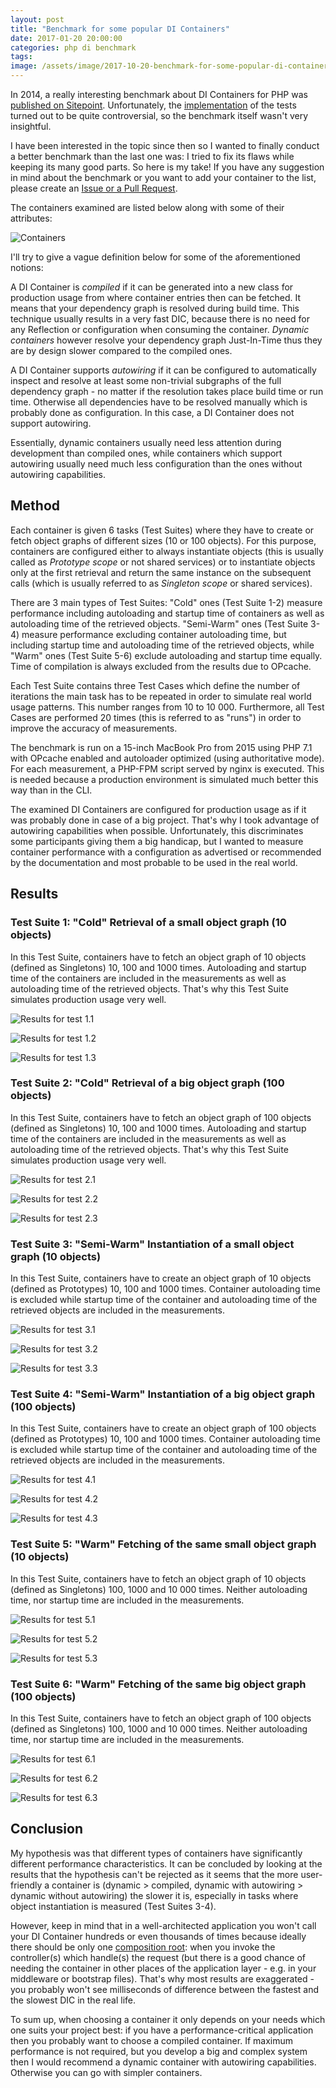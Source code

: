 ```yaml
---
layout: post
title: "Benchmark for some popular DI Containers"
date: 2017-01-20 20:00:00
categories: php di benchmark
tags:
image: /assets/image/2017-10-20-benchmark-for-some-popular-di-containers/container.jpg
---
```


In 2014, a really interesting benchmark about DI Containers for PHP was [published on Sitepoint][sitepoint-article].
Unfortunately, the [implementation][old-benchmark] of the tests turned out to be quite controversial, so the benchmark
itself wasn't very insightful.

I have been interested in the topic since then so I wanted to finally conduct a better benchmark than the last one was:
I tried to fix its flaws while keeping its many good parts. So here is my take! If you have any suggestion in mind about
the benchmark or you want to add your container to the list, please create an [Issue or a Pull Request][github-repo].

The containers examined are listed below along with some of their attributes:

![Containers][cover]

I'll try to give a vague definition below for some of the aforementioned notions:

A DI Container is _compiled_ if it can be generated into a new class for production usage from where container entries
then can be fetched. It means that your dependency graph is resolved during build time. This technique usually results
in a very fast DIC, because there is no need for any Reflection or configuration when consuming the container.
_Dynamic containers_ however resolve your dependency graph Just-In-Time thus they are by design slower compared to the compiled
ones.

A DI Container supports _autowiring_ if it can be configured to automatically inspect and resolve at least some
non-trivial subgraphs of the full dependency graph - no matter if the resolution takes place build time or run time.
Otherwise all dependencies have to be resolved manually which is probably done as configuration. In this case, a
DI Container does not support autowiring.

Essentially, dynamic containers usually need less attention during development than compiled ones, while containers
which support autowiring usually need much less configuration than the ones without autowiring capabilities.

## Method

Each container is given 6 tasks (Test Suites) where they have to create or fetch object graphs of different
sizes (10 or 100 objects). For this purpose, containers are configured either to always instantiate objects (this is
usually called as _Prototype scope_ or not shared services) or to instantiate objects only at the first retrieval and
return the same instance on the subsequent calls (which is usually referred to as _Singleton scope_ or shared services).

There are 3 main types of Test Suites: "Cold" ones (Test Suite 1-2) measure performance including autoloading and
startup time of containers as well as autoloading time of the retrieved objects. "Semi-Warm" ones (Test Suite 3-4)
measure performance excluding container autoloading time, but including startup time and autoloading time of the
retrieved objects, while "Warm" ones (Test Suite 5-6) exclude autoloading and startup time equally. Time of compilation
is always excluded from the results due to OPcache.

Each Test Suite contains three Test Cases which define the number of iterations the main task has to be repeated in
order to simulate real world usage patterns. This number ranges from 10 to 10 000. Furthermore, all Test Cases are
performed 20 times (this is referred to as "runs") in order to improve the accuracy of measurements.

The benchmark is run on a 15-inch MacBook Pro from 2015 using PHP 7.1 with OPcache enabled and autoloader
optimized (using authoritative mode). For each measurement, a PHP-FPM script served by nginx is executed. This is
needed because a production environment is simulated much better this way than in the CLI.

The examined DI Containers are configured for production usage as if it was probably done in case of a big project.
That's why I took advantage of autowiring capabilities when possible. Unfortunately, this discriminates some
participants giving them a big handicap, but I wanted to measure container performance with a configuration as
advertised or recommended by the documentation and most probable to be used in the real world.

## Results

### Test Suite 1: "Cold" Retrieval of a small object graph (10 objects)

In this Test Suite, containers have to fetch an object graph of 10 objects (defined as Singletons) 10, 100 and 1000
times. Autoloading and startup time of the containers are included in the measurements as well as autoloading time of
the retrieved objects. That's why this Test Suite simulates production usage very well.

![Results for test 1.1][results-1.1]

![Results for test 1.2][results-1.2]

![Results for test 1.3][results-1.3]

### Test Suite 2: "Cold" Retrieval of a big object graph (100 objects)

In this Test Suite, containers have to fetch an object graph of 100 objects (defined as Singletons) 10, 100 and 1000
times. Autoloading and startup time of the containers are included in the measurements as well as autoloading time of
the retrieved objects. That's why this Test Suite simulates production usage very well.

![Results for test 2.1][results-2.1]

![Results for test 2.2][results-2.2]

![Results for test 2.3][results-2.3]

### Test Suite 3: "Semi-Warm" Instantiation of a small object graph (10 objects)

In this Test Suite, containers have to create an object graph of 10 objects (defined as Prototypes) 10, 100 and 1000
times. Container autoloading time is excluded while startup time of the container and autoloading time of the retrieved
objects are included in the measurements.

![Results for test 3.1][results-3.1]

![Results for test 3.2][results-3.2]

![Results for test 3.3][results-3.3]

### Test Suite 4: "Semi-Warm" Instantiation of a big object graph (100 objects)

In this Test Suite, containers have to create an object graph of 100 objects (defined as Prototypes) 10, 100 and 1000
times. Container autoloading time is excluded while startup time of the container and autoloading time of the retrieved
objects are included in the measurements.

![Results for test 4.1][results-4.1]

![Results for test 4.2][results-4.2]

![Results for test 4.3][results-4.3]

### Test Suite 5: "Warm" Fetching of the same small object graph (10 objects)
  
In this Test Suite, containers have to fetch an object graph of 10 objects (defined as Singletons) 100, 1000 and 10 000
times. Neither autoloading time, nor startup time are included in the measurements.

![Results for test 5.1][results-5.1]

![Results for test 5.2][results-5.2]

![Results for test 5.3][results-5.3]

### Test Suite 6: "Warm" Fetching of the same big object graph (100 objects)

In this Test Suite, containers have to fetch an object graph of 100 objects (defined as Singletons) 100, 1000 and 10 000
times. Neither autoloading time, nor startup time are included in the measurements.

![Results for test 6.1][results-6.1]

![Results for test 6.2][results-6.2]

![Results for test 6.3][results-6.3]

## Conclusion

My hypothesis was that different types of containers have significantly different performance characteristics. It can
be concluded by looking at the results that the hypothesis can't be rejected as it seems that the more user-friendly a
container is (dynamic > compiled, dynamic with autowiring > dynamic without autowiring) the slower it is, especially in
tasks where object instantiation is measured (Test Suites 3-4).

However, keep in mind that in a well-architected application you won't call your DI Container hundreds or even thousands
of times because ideally there should be only one [composition root][composition-root]: when you invoke the
controller(s) which handle(s) the request (but there is a good chance of needing the container in other places of the
application layer - e.g. in your middleware or bootstrap files). That's why most results are exaggerated - you probably
won't see milliseconds of difference between the fastest and the slowest DIC in the real life.

To sum up, when choosing a container it only depends on your needs which one suits your project best: if you have a
performance-critical application then you probably want to choose a compiled container. If maximum performance is not
required, but you develop a big and complex system then I would recommend a dynamic container with autowiring
capabilities. Otherwise you can go with simpler containers.

[sitepoint-article]: https://www.sitepoint.com/php-dependency-injection-container-performance-benchmarks/
[old-benchmark]: https://github.com/TomBZombie/php-dependency-injection-benchmarks
[github-repo]: https://github.com/kocsismate/php-di-container-benchmarks
[jekyll-help]: https://github.com/jekyll/jekyll-help
[composition-root]: http://blog.ploeh.dk/2011/07/28/CompositionRoot/

[cover]: /assets/image/2017-01-20-benchmark-for-some-popular-di-containers/containers.jpg
[results-1.1]: /assets/image/2017-01-20-benchmark-for-some-popular-di-containers/results-1.1.jpg
[results-1.2]: /assets/image/2017-01-20-benchmark-for-some-popular-di-containers/results-1.2.jpg
[results-1.3]: /assets/image/2017-01-20-benchmark-for-some-popular-di-containers/results-1.3.jpg
[results-2.1]: /assets/image/2017-01-20-benchmark-for-some-popular-di-containers/results-2.1.jpg
[results-2.2]: /assets/image/2017-01-20-benchmark-for-some-popular-di-containers/results-2.2.jpg
[results-2.3]: /assets/image/2017-01-20-benchmark-for-some-popular-di-containers/results-2.3.jpg
[results-3.1]: /assets/image/2017-01-20-benchmark-for-some-popular-di-containers/results-3.1.jpg
[results-3.2]: /assets/image/2017-01-20-benchmark-for-some-popular-di-containers/results-3.2.jpg
[results-3.3]: /assets/image/2017-01-20-benchmark-for-some-popular-di-containers/results-3.3.jpg
[results-4.1]: /assets/image/2017-01-20-benchmark-for-some-popular-di-containers/results-4.1.jpg
[results-4.2]: /assets/image/2017-01-20-benchmark-for-some-popular-di-containers/results-4.2.jpg
[results-4.3]: /assets/image/2017-01-20-benchmark-for-some-popular-di-containers/results-4.3.jpg
[results-5.1]: /assets/image/2017-01-20-benchmark-for-some-popular-di-containers/results-5.1.jpg
[results-5.2]: /assets/image/2017-01-20-benchmark-for-some-popular-di-containers/results-5.2.jpg
[results-5.3]: /assets/image/2017-01-20-benchmark-for-some-popular-di-containers/results-5.3.jpg
[results-6.1]: /assets/image/2017-01-20-benchmark-for-some-popular-di-containers/results-6.1.jpg
[results-6.2]: /assets/image/2017-01-20-benchmark-for-some-popular-di-containers/results-6.2.jpg
[results-6.3]: /assets/image/2017-01-20-benchmark-for-some-popular-di-containers/results-6.3.jpg
